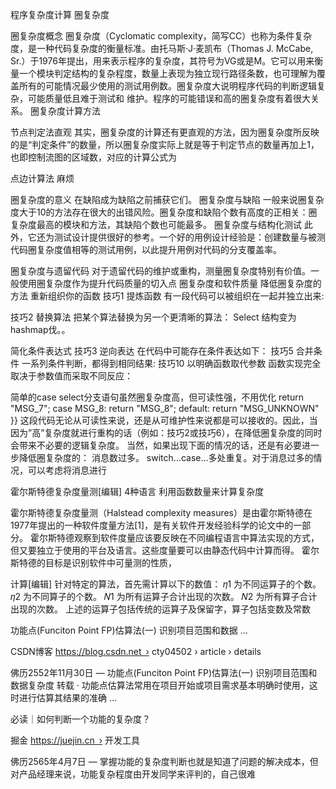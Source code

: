 程序复杂度计算 圈复杂度



圈复杂度概念
圈复杂度（Cyclomatic complexity，简写CC）也称为条件复杂度，是一种代码复杂度的衡量标准。由托马斯·J·麦凯布（Thomas J. McCabe, Sr.）于1976年提出，用来表示程序的复杂度，其符号为VG或是M。它可以用来衡量一个模块判定结构的复杂程度，数量上表现为独立现行路径条数，也可理解为覆盖所有的可能情况最少使用的测试用例数。圈复杂度大说明程序代码的判断逻辑复杂，可能质量低且难于测试和 维护。程序的可能错误和高的圈复杂度有着很大关系。
圈复杂度计算方法

节点判定法直观
其实，圈复杂度的计算还有更直观的方法，因为圈复杂度所反映的是“判定条件”的数量，所以圈复杂度实际上就是等于判定节点的数量再加上1，也即控制流图的区域数，对应的计算公式为

点边计算法 麻烦


圈复杂度的意义
在缺陷成为缺陷之前捕获它们。
圈复杂度与缺陷
一般来说圈复杂度大于10的方法存在很大的出错风险。圈复杂度和缺陷个数有高度的正相关：圈复杂度最高的模块和方法，其缺陷个数也可能最多。
圈复杂度与结构化测试
此外，它还为测试设计提供很好的参考。一个好的用例设计经验是：创建数量与被测代码圈复杂度值相等的测试用例，以此提升用例对代码的分支覆盖率。

圈复杂度与遗留代码
对于遗留代码的维护或重构，测量圈复杂度特别有价值。一般使用圈复杂度作为提升代码质量的切入点
圈复杂度和软件质量
降低圈复杂度的方法
重新组织你的函数
技巧1 提炼函数
有一段代码可以被组织在一起并独立出来:


技巧2 替换算法
把某个算法替换为另一个更清晰的算法：
Select 结构变为hashmap伐。。


简化条件表达式
技巧3 逆向表达
在代码中可能存在条件表达如下：
技巧5 合并条件
一系列条件判断，都得到相同结果:
技巧10 以明确函数取代参数
函数实现完全取决于参数值而采取不同反应：

简单的case select分支语句虽然圈复杂度高，但可读性强，不用优化
   return "MSG_7";
        case MSG_8:
            return "MSG_8";
        default:
            return "MSG_UNKNOWN"
    }}
这段代码无论从可读性来说，还是从可维护性来说都是可以接收的。因此，当因为”高”复杂度就进行重构的话（例如：技巧2或技巧6），在降低圈复杂度的同时会带来不必要的逻辑复杂度。
当然，如果出现下面的情况的话，还是有必要进一步降低圈复杂度的：
消息数过多。
switch…case…多处重复。对于消息过多的情况，可以考虑将消息进行


霍尔斯特德复杂度量测[编辑]
4种语言  利用函数数量来计算复杂度
 
霍尔斯特德复杂度量测（Halstead complexity measures）是由霍尔斯特德在1977年提出的一种软件度量方法[1]，是有关软件开发经验科学的论文中的一部分。 霍尔斯特德观察到软件度量应该要反映在不同编程语言中算法实现的方式，但又要独立于使用的平台及语言。这些度量要可以由静态代码中计算而得。
霍尔斯特德的目标是识别软件中可量测的性质，

计算[编辑]
针对特定的算法，首先需计算以下的数值：
𝜂1 为不同运算子的个数。
𝜂2 为不同算子的个数。
𝑁1 为所有运算子合计出现的次数。
𝑁2 为所有算子合计出现的次数。
上述的运算子包括传统的运算子及保留字，算子包括变数及常数




功能点(Funciton Point FP)估算法(一) 
识别项目范围和数据 ...

CSDN博客
https://blog.csdn.net › cty04502 › article › details

佛历2552年11月30日 — 功能点(Funciton Point FP)估算法(一) 识别项目范围和数据复杂度 转载 · 功能点估算法常用在项目开始或项目需求基本明确时使用，这时进行估算其结果的准确 ...

必读｜如何判断一个功能的复杂度？

掘金
https://juejin.cn › 开发工具

佛历2565年4月7日 — 掌握功能的复杂度判断也就是知道了问题的解决成本，但对产品经理来说，功能复杂程度由开发同学来评判的，自己很难


